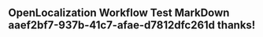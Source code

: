 <properties
ms.topic="hero-topic1"
ms.test1="hero-topic"
ms.test2="test"/>

## OpenLocalization Workflow Test MarkDown aaef2bf7-937b-41c7-afae-d7812dfc261d thanks!
